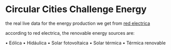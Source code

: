 # Circular Cities Challenge Energy



the real live data for the energy production we get from [red electrica](https://demanda.ree.es/visiona/peninsula/demandaqh/total/2023-7-5)

according to red electrica, the renovable energy sources are:

• Eólica
• Hidáulica
• Solar fotovoltaica
• Solar térmica
• Térmica renovable


